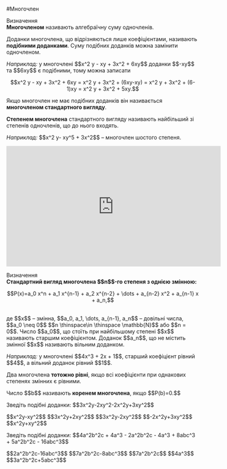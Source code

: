 #Многочлен

<div class="space">
<div class="eoz-wrap">
<span class="eoz">Визначення</span>
<div class="eoz-text">
<b>Многочленом</b> називають алгебраїчну суму одночленiв.
</div>
</div>
</div>
<p>Доданки многочлена, що вiдрiзняються лише коефiцiєнтами, називають <b>подiбними доданками</b>. Суму подiбних доданкiв можна замiнити одночленом.</p>
<div class="space"></div>
<p><i>Наприклад:</i> у многочлені $$x^2 y - xy + 3x^2 + 6xy$$ доданки $$-xy$$ та $$6xy$$ є подібними, тому можна записати</p>
<div class="space"></div>
<p align="center">$$x^2 y - xy + 3x^2 + 6xy = x^2 y + 3x^2 + (6xy-xy) = x^2 y + 3x^2 + (6-1)xy = x^2 y + 3x^2 + 5xy.$$</p>

<p>Якщо многочлен не має подібних доданків він називається <b>многочленом стандартного вигляду</b>.</p>

<p><b>Степенем многочлена</b> стандартного вигляду називають найбільший зі степенів одночленів, що до нього входять.</p>
<div class="space"></div>
<p><i>Наприклад:</i> $$x^2 y- xy^5 + 3x^2$$ – многочлен шостого степеня.</p>

<div class="space">
</div>

<div class="fluidMedia">
<iframe align="center" width="560" height="315" src="https://www.youtube.com/embed/DRYIydf75mo" frameborder="0" allowfullscreen></iframe>
</div>
<div class="popup">
</div>

<p><div class="space">
<div class="eoz-wrap">
<span class="eoz">Визначення</span>
<div class="eoz-text">
<div class="space"><b>Стандартний вигляд многочлена $$n$$-го степеня з однією змінною:</b><br></div>

<p align="center">$$P(x)=a_0 x^n + a_1 x^{n-1} + a_2 x^{n-2} + \dots + a_{n-2} x^2 + a_{n-1} x + a_n,$$</p><br>
де $$x$$ – змінна, $$a_0, a_1, \dots, a_{n-1}, a_n$$ – довільні числа, $$a_0 \neq 0$$ $$n \thinspace\in \thinspace \mathbb{N}$$ або $$n = 0$$. Число $$a_0$$, що стоїть при найбільшому степені $$x$$ називають старшим коефіцієнтом. Доданок $$a_n$$, що не містить змінної $$x$$ називають вільним доданком.
</div>
</div>
</div>
<div class="space"></div>
<p><i>Наприклад:</i> у многочлені $$4x^3 + 2x + 1$$, старший коефіцієнт рівний $$4$$, а вільний доданок рівний $$1$$.</p>

<div class="space">
</div>

<p>Два многочлена <b>тотожно рівні</b>, якщо всі коефіцієнти при однакових степенях змінних є рівними.</p>

<p>Число $$b$$ називають <b>коренем многочлена</b>, якщо $$P(b)=0.$$</p>

<quiz correctLabel="correct" incorrectLabel="incorrect" checkLabel="check">
    <question text="">
        <p>Зведіть подібні доданки: $$3x^2y-2xy^2-2x^2y+3xy^2$$</p>
        <answer> $$x^2y-xy^2$$</answer>
        <answer> $$3x^2y+2xy^2$$</answer>
        <answer> $$3x^2y-2xy^2$$</answer>
        <answer> $$-2x^2y+3xy^2$$</answer>
        <answer correct> $$x^2y+xy^2$$</answer>
    </question>
    <question text="">
        <p>Зведіть подібні доданки: $$4a^2b^2c + 4a^3 - 2a^2b^2c - 4a^3 + 8abc^3 + 5a^2b^2c - 16abc^3$$</p>
        <answer> $$2a^2b^2c-16abc^3$$</answer>
        <answer correct> $$7a^2b^2c-8abc^3$$</answer>
        <answer> $$7a^2b^2c$$</answer>
        <answer> $$4a^3$$</answer>
        <answer> $$3a^2b^2c+5abc^3$$</answer>
    </question>
</quiz>